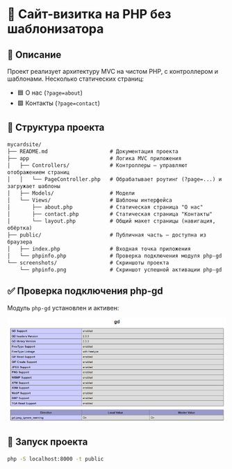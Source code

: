 # 🧭 Сайт-визитка на PHP без шаблонизатора

## 📌 Описание

Проект реализует архитектуру MVC на чистом PHP, с контроллером и шаблонами. Несколько статических страниц:  
- 🟦 О нас (`?page=about`)  
- 🟩 Контакты (`?page=contact`)  

## 🧱 Структура проекта

```
mycardsite/
├── README.md                    # Документация проекта
├── app                          # Логика MVC приложения
│   ├── Controllers/             # Контроллеры — управляют отображением страниц
│   │   └── PageController.php   # Обрабатывает роутинг (?page=...) и загружает шаблоны
│   ├── Models/                  # Модели 
│   └── Views/                   # Шаблоны интерфейса
│       ├── about.php            # Статическая страница "О нас"
│       ├── contact.php          # Статическая страница "Контакты"
│       └── layout.php           # Общий макет страницы (навигация, обёртка)
├── public/                      # Публичная часть — доступна из браузера
│   ├── index.php                # Входная точка приложения 
│   └── phpinfo.php              # Проверка подключения модуля php-gd
└── screenshots/                 # Скриншоты проекта
    └── phpinfo.png              # Скриншот успешной активации php-gd
```

## ✅ Проверка подключения php-gd

Модуль `php-gd` установлен и активен:

![GD Enabled Screenshot](screenshots/phpinfo.png)

## 🚀 Запуск проекта

```bash
php -S localhost:8000 -t public
